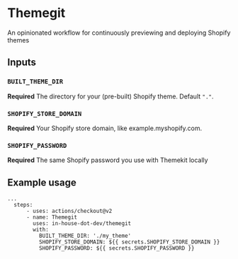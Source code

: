 # Themegit

An opinionated workflow for continuously previewing and deploying Shopify themes

## Inputs

### `BUILT_THEME_DIR`

**Required** The directory for your (pre-built) Shopify theme. Default `"."`.

### `SHOPIFY_STORE_DOMAIN`

**Required** Your Shopify store domain, like example.myshopify.com.

### `SHOPIFY_PASSWORD`

**Required** The same Shopify password you use with Themekit locally

## Example usage

```
...
  steps:
      - uses: actions/checkout@v2
      - name: Themegit
        uses: in-house-dot-dev/themegit
        with:
          BUILT_THEME_DIR: './my_theme'
          SHOPIFY_STORE_DOMAIN: ${{ secrets.SHOPIFY_STORE_DOMAIN }}
          SHOPIFY_PASSWORD: ${{ secrets.SHOPIFY_PASSWORD }}
```
